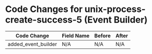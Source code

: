 # Code Changes for unix-process-create-success-5 (Event Builder)

| Code Change | Field Name | Before | After |
|-------------|------------|--------|-------|
| added_event_builder | N/A | N/A | N/A |